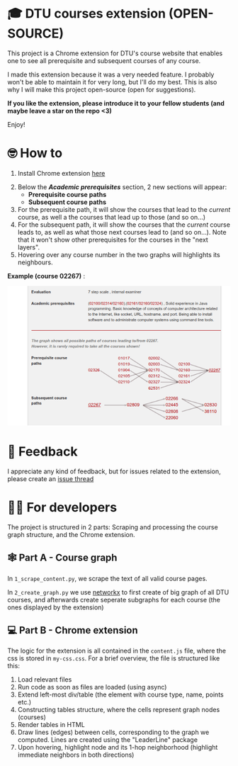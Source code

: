 # 🎓 DTU courses extension (OPEN-SOURCE)
This project is a Chrome extension for DTU's course website that enables one to see all prerequisite and subsequent courses of any course. 

I made this extension because it was a very needed feature. I probably won't be able to maintain it for very long, but I'll do my best. This is also why I will make this project open-source (open for suggestions).

**If you like the extension, please introduce it to your fellow students (and maybe leave a star on the repo <3)**

Enjoy!

# 🤓 How to
1) Install Chrome extension [here](https://chromewebstore.google.com/category/extensions)
2. Below the ***Academic prerequisites*** section, 2 new sections will appear:
    - **Prerequisite course paths**
    - **Subsequent course paths**
3. For the prerequisite path, it will show the courses that lead to the *current* course, as well a the courses that lead up to those (and so on...)
4. For the subsequent path, it will show the courses that the *current* course leads to, as well as what those next courses lead to (and so on...). Note that it won't show other prerequisites for the courses in the "next layers".
5. Hovering over any course number in the two graphs will highlights its neighbours.

**Example (course 02267)** :

![screenshot](screenshot.png)

# 🔁 Feedback
I appreciate any kind of feedback, but for issues related to the extension, please create an [issue thread](https://github.com/Marcrulo/DTU-courses-extension/issues)

# 🧑‍💻 For developers
The project is structured in 2 parts: Scraping and processing the course graph structure, and the Chrome extension.

## 🕸️ Part A - Course graph
In `1_scrape_content.py`, we scrape the text of all valid course pages.

In `2_create_graph.py` we use [networkx](https://networkx.org/) to first create of big graph of all DTU courses, and afterwards create seperate subgraphs for each course (the ones displayed by the extension)

## 💻 Part B - Chrome extension
The logic for the extension is all contained in the `content.js` file, where the css is stored in `my-css.css`. For a brief overview, the file is structured like this:
1. Load relevant files
2. Run code as soon as files are loaded (using async)
3. Extend left-most div/table (the element with course type, name, points etc.)
4. Constructing tables structure, where the cells represent graph nodes (courses)
5. Render tables in HTML
6. Draw lines (edges) between cells, corresponding to the graph we computed. Lines are created using the "LeaderLine" package
7. Upon hovering, highlight node and its 1-hop neighborhood (highlight immediate neighbors in both directions)